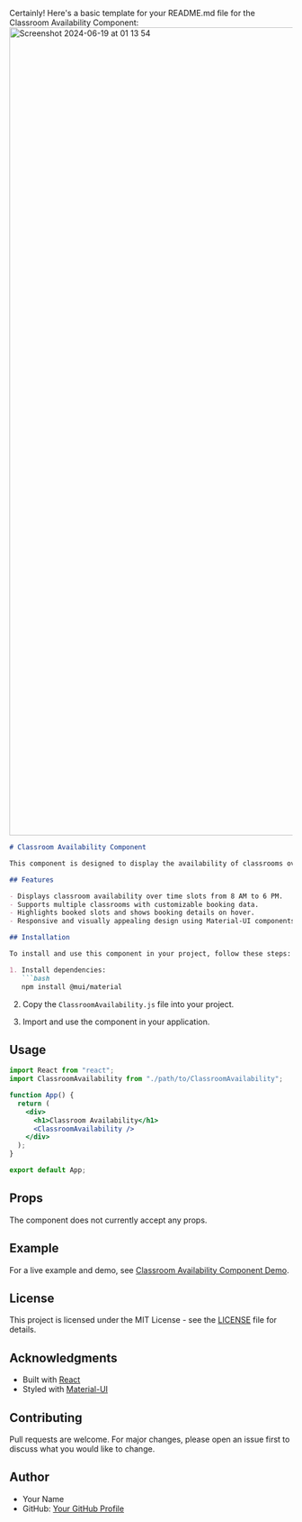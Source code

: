 Certainly! Here's a basic template for your README.md file for the Classroom Availability Component:
<img width="1434" alt="Screenshot 2024-06-19 at 01 13 54" src="https://github.com/ravishan123/ClassroomBookingStatusComponent/assets/66440787/796f46b9-5aa3-46a4-bf1a-2ccb40d28ca5">

```markdown
# Classroom Availability Component

This component is designed to display the availability of classrooms over specified time slots in a table format. It provides a visual representation of booked and available time slots for different classrooms.

## Features

- Displays classroom availability over time slots from 8 AM to 6 PM.
- Supports multiple classrooms with customizable booking data.
- Highlights booked slots and shows booking details on hover.
- Responsive and visually appealing design using Material-UI components.

## Installation

To install and use this component in your project, follow these steps:

1. Install dependencies:
   ```bash
   npm install @mui/material
   ```

2. Copy the `ClassroomAvailability.js` file into your project.

3. Import and use the component in your application.

## Usage

```jsx
import React from "react";
import ClassroomAvailability from "./path/to/ClassroomAvailability";

function App() {
  return (
    <div>
      <h1>Classroom Availability</h1>
      <ClassroomAvailability />
    </div>
  );
}

export default App;
```

## Props

The component does not currently accept any props.

## Example

For a live example and demo, see [Classroom Availability Component Demo](link-to-demo).

## License

This project is licensed under the MIT License - see the [LICENSE](LICENSE) file for details.

## Acknowledgments

- Built with [React](https://reactjs.org/)
- Styled with [Material-UI](https://mui.com/)

## Contributing

Pull requests are welcome. For major changes, please open an issue first to discuss what you would like to change.

## Author

- Your Name
- GitHub: [Your GitHub Profile](https://github.com/ravishan123)


